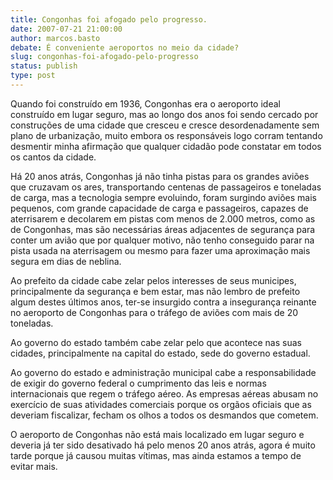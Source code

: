 ```yaml
---
title: Congonhas foi afogado pelo progresso.
date: 2007-07-21 21:00:00
author: marcos.basto
debate: É conveniente aeroportos no meio da cidade?
slug: congonhas-foi-afogado-pelo-progresso
status: publish 
type: post
---
```


Quando foi construído em 1936, Congonhas era o aeroporto ideal construído em lugar seguro, mas ao longo dos anos foi sendo cercado por construções de uma cidade que cresceu e cresce desordenadamente sem plano de urbanização, muito embora os responsáveis logo corram tentando desmentir minha afirmação que qualquer cidadão pode constatar em todos os cantos da cidade.  

Há 20 anos atrás, Congonhas já não tinha pistas para os grandes aviões que cruzavam os ares, transportando centenas de passageiros e toneladas de carga, mas a tecnologia sempre evoluindo, foram surgindo aviões mais pequenos, com grande capacidade de carga e passageiros, capazes de aterrisarem e decolarem em pistas com menos de 2.000 metros, como as de Congonhas, mas são necessárias áreas adjacentes de segurança para conter um avião que por qualquer motivo, não tenho conseguido parar na pista usada na aterrisagem ou mesmo para fazer uma aproximação mais segura em dias de neblina.  

Ao prefeito da cidade cabe zelar pelos interesses de seus municipes, principalmente da segurança e bem estar, mas não lembro de prefeito algum destes últimos anos, ter-se insurgido contra a insegurança reinante no aeroporto de Congonhas para o tráfego de aviões com mais de 20 toneladas.  

Ao governo do estado também cabe zelar pelo que acontece nas suas cidades, principalmente na capital do estado, sede do governo estadual.  

Ao governo do estado e administração municipal cabe a responsabilidade de exigir do governo federal o cumprimento das leis e normas internacionais que regem o tráfego aéreo. As empresas aéreas abusam no exercício de suas atividades comerciais porque os orgãos oficiais que as deveriam fiscalizar, fecham os olhos a todos os desmandos que cometem.  

O aeroporto de Congonhas não está mais localizado em lugar seguro e deveria já ter sido desativado há pelo menos 20 anos atrás, agora é muito tarde porque já causou muitas vítimas, mas ainda estamos a tempo de evitar mais.
